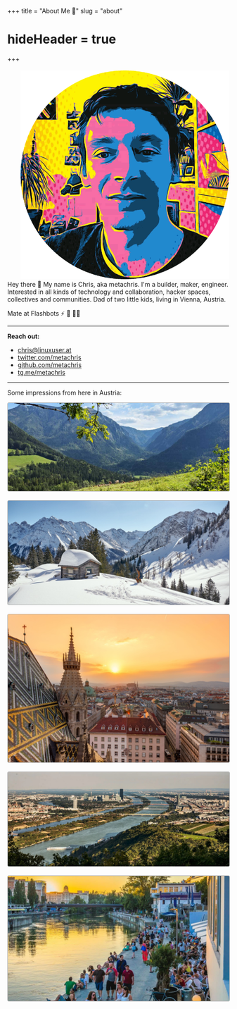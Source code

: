 +++
title = "About Me 🥸"
slug = "about"
# hideHeader = true
+++

<div class="avatar" style="float: right; margin-left: 30px; margin-top:4px;">
    <img src="/images/profile2-round.png" alt="profile pic" />
</div>

<!-- I am fascinated by technology and collaboration, endlessly curious about what is possible.
Free software advocate, participating in hacker spaces and collaborative collectives.
Dad of two little kids. -->

Hey there 👋 My name is Chris, aka metachris. I'm a builder, maker, engineer. Interested in all kinds of technology and collaboration, hacker spaces, collectives and communities.
Dad of two little kids, living in Vienna, Austria.

Mate at Flashbots :zap: :robot: 🏴‍☠️

<hr style="overflow:auto;">

**Reach out:**

* [chris@linuxuser.at](mailto:chris@linuxuser.at)
* [twitter.com/metachris](https://twitter.com/metachris)
* [github.com/metachris](https://github.com/metachris)
* [tg.me/metachris](https://t.me/metachris)

 <!--
**Things I'm doing:**

* Blockchain tooling, infrastructure, smart contracts
* Backend services, APIs, distributed systems
* Web, mobile, desktop, embedded
* Technical planning, building teams
* Workshops, teaching, speaking

I keep learning driven by deep curiosity.

---

**Feel free to reach out:**

* [chris@linuxuser.at](mailto:chris@linuxuser.at)
* [twitter.com/metachris](https://twitter.com/metachris)
* [github.com/metachris](https://github.com/metachris)
* [linkedin.com/in/metachris](https://www.linkedin.com/in/metachris/)

<!--

Sharing a studio with <a href="https://twitter.com/overflo">Flo Bittner</a>, in the [west of Vienna](https://www.google.com/maps/place/Kauergasse,+1150+Wien/@48.1589133,16.1941559,11.69z/data=!4m5!3m4!1s0x476da804a323a76d:0xc1e13233e0100b73!8m2!3d48.1914738!4d16.3236574):

<img src="../images/spacebar.pano.jpg" style="border-radius:4px;" alt="the office">

Loving the Austrian landscape ([Lower Austria](http://maps.google.com/?q=lunz%20am%20see,%20lower%20austria) in this picture):


-->

---

<style type="text/css">
    .pics img {
        border: 1px solid #aaa;
        border-radius: 3px;
    }
</style>


Some impressions from here in Austria:

<div class="pics">

<img src="../images/nature.jpg" alt="alpine nature in summer">

<br>
<br>

<img src="../images/winter2.jpeg" alt="alpine nature in winter">

<br>
<br>

<img src="../images/vienna3b.jpg" alt="vienna">

<br>
<br>

<img src="../images/vienna2b.jpg" alt="vienna">

<br>
<br>

<img src="../images/donaukanal.webp" alt="vienna">

</div>